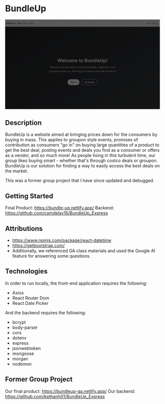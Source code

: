# BundleUp

![Homepage](Homepage.png)

## Description

BundleUp is a website aimed at bringing prices down for the consumers by buying in mass. This applies to groupon style events, promises of contribution as consumers "go in" on buying large quantities of a product to get the best deal, posting events and deals you find as a consumer or offers as a vendor, and so much more! As people living in this turbulent time, our group likes buying smart - whether that's through costco deals or groupon. BundleUp is our solution for finding a way to easily access the best deals on the market.

This was a former group project that I have since updated and debugged.

## Getting Started

Final Product: https://bundle-up.netlify.app/
Backend: https://github.com/camdelay16/BundleUp_Express

## Attributions

- https://www.npmjs.com/package/react-datetime
- https://getbootstrap.com/
- Additionally, we referenced GA class materials and used the Google AI feature for answering some questions.

## Technologies

In order to run locally, the front-end application requires the following:

- Axios
- React Router Dom
- React Date Picker

And the backend requires the following:

- bcrypt
- body-parser
- cors
- dotenv
- express
- jsonwebtoken
- mongoose
- morgan
- nodemon

## Former Group Project

Our final product: https://bundleup-ga.netlify.app/
Our backend: https://github.com/kpthanh01/BundleUp_Express
